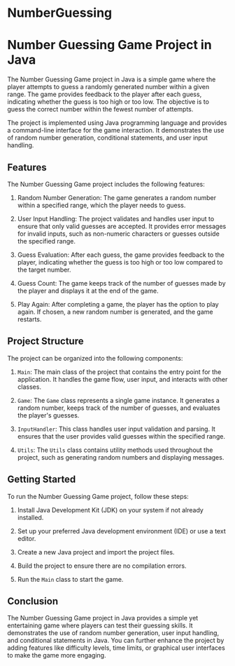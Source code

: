# NumberGuessing
# Number Guessing Game Project in Java

The Number Guessing Game project in Java is a simple game where the player attempts to guess a randomly generated number within a given range. The game provides feedback to the player after each guess, indicating whether the guess is too high or too low. The objective is to guess the correct number within the fewest number of attempts.

The project is implemented using Java programming language and provides a command-line interface for the game interaction. It demonstrates the use of random number generation, conditional statements, and user input handling.

## Features

The Number Guessing Game project includes the following features:

1. Random Number Generation: The game generates a random number within a specified range, which the player needs to guess.

2. User Input Handling: The project validates and handles user input to ensure that only valid guesses are accepted. It provides error messages for invalid inputs, such as non-numeric characters or guesses outside the specified range.

3. Guess Evaluation: After each guess, the game provides feedback to the player, indicating whether the guess is too high or too low compared to the target number.

4. Guess Count: The game keeps track of the number of guesses made by the player and displays it at the end of the game.

5. Play Again: After completing a game, the player has the option to play again. If chosen, a new random number is generated, and the game restarts.

## Project Structure

The project can be organized into the following components:

1. `Main`: The main class of the project that contains the entry point for the application. It handles the game flow, user input, and interacts with other classes.

2. `Game`: The `Game` class represents a single game instance. It generates a random number, keeps track of the number of guesses, and evaluates the player's guesses.

3. `InputHandler`: This class handles user input validation and parsing. It ensures that the user provides valid guesses within the specified range.

4. `Utils`: The `Utils` class contains utility methods used throughout the project, such as generating random numbers and displaying messages.

## Getting Started

To run the Number Guessing Game project, follow these steps:

1. Install Java Development Kit (JDK) on your system if not already installed.

2. Set up your preferred Java development environment (IDE) or use a text editor.

3. Create a new Java project and import the project files.

4. Build the project to ensure there are no compilation errors.

5. Run the `Main` class to start the game.

## Conclusion

The Number Guessing Game project in Java provides a simple yet entertaining game where players can test their guessing skills. It demonstrates the use of random number generation, user input handling, and conditional statements in Java. You can further enhance the project by adding features like difficulty levels, time limits, or graphical user interfaces to make the game more engaging.
